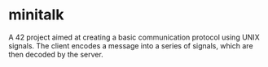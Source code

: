 # minitalk
A 42 project aimed at creating a basic communication protocol using UNIX signals. 
The client encodes a message into a series of signals, which are then decoded by the server.
